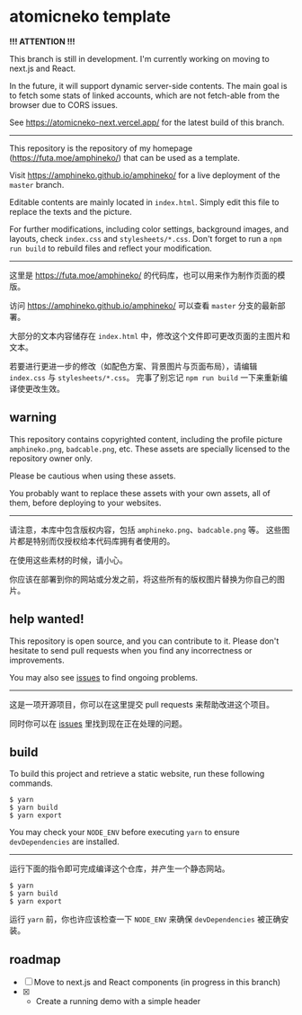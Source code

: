 # atomicneko template

**!!! ATTENTION !!!**

This branch is still in development. I'm currently working on moving to next.js and React.

In the future, it will support dynamic server-side contents. The main goal is to fetch some stats of linked accounts, which are not fetch-able from the browser due to CORS issues.

See https://atomicneko-next.vercel.app/ for the latest build of this branch.

---

This repository is the repository of my homepage (https://futa.moe/amphineko/) that can be used as a template.

Visit https://amphineko.github.io/amphineko/ for a live deployment of the `master` branch.

Editable contents are mainly located in `index.html`. Simply edit this file to replace the texts and the picture.

For further modifications, including color settings, background images, and layouts, check `index.css` and `stylesheets/*.css`.
Don't forget to run a `npm run build` to rebuild files and reflect your modification.

---

这里是 https://futa.moe/amphineko/ 的代码库，也可以用来作为制作页面的模版。

访问 https://amphineko.github.io/amphineko/ 可以查看 `master` 分支的最新部署。

大部分的文本内容储存在 `index.html` 中，修改这个文件即可更改页面的主图片和文本。

若要进行更进一步的修改（如配色方案、背景图片与页面布局），请编辑 `index.css` 与 `stylesheets/*.css`。
完事了别忘记 `npm run build` 一下来重新编译使更改生效。

## warning

This repository contains copyrighted content, including the profile picture `amphineko.png`, `badcable.png`, etc.
These assets are specially licensed to the repository owner only.

Please be cautious when using these assets.

You probably want to replace these assets with your own assets, all of them, before deploying to your websites.

---

请注意，本库中包含版权内容，包括 `amphineko.png`、`badcable.png` 等。
这些图片都是特别而仅授权给本代码库拥有者使用的。

在使用这些素材的时候，请小心。

你应该在部署到你的网站或分发之前，将这些所有的版权图片替换为你自己的图片。

## help wanted!

This repository is open source, and you can contribute to it.
Please don't hesitate to send pull requests when you find any incorrectness or improvements.

You may also see [issues](https://github.com/amphineko/amphineko/issues) to find ongoing problems.

---

这是一项开源项目，你可以在这里提交 pull requests 来帮助改进这个项目。

同时你可以在 [issues](https://github.com/amphineko/amphineko/issues) 里找到现在正在处理的问题。

## build

To build this project and retrieve a static website, run these following commands.

```console
$ yarn
$ yarn build
$ yarn export
```

You may check your `NODE_ENV` before executing `yarn` to ensure `devDependencies` are installed.

---

运行下面的指令即可完成编译这个仓库，并产生一个静态网站。

```console
$ yarn
$ yarn build
$ yarn export
```

运行 `yarn` 前，你也许应该检查一下 `NODE_ENV` 来确保 `devDependencies` 被正确安装。

## roadmap

-   [ ] Move to next.js and React components (in progress in this branch)
-   [x] -   Create a running demo with a simple header
